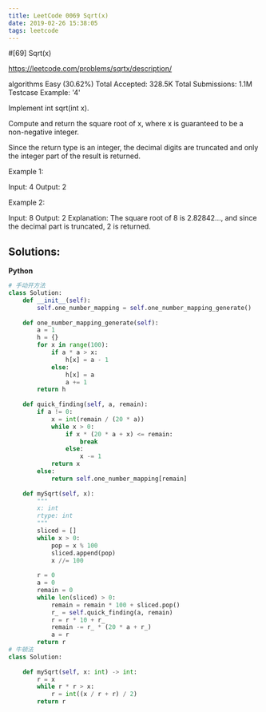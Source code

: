 ```yaml
---
title: LeetCode 0069 Sqrt(x)
date: 2019-02-26 15:38:05
tags: leetcode
---
```


#[69] Sqrt(x)

https://leetcode.com/problems/sqrtx/description/

algorithms
Easy (30.62%)
Total Accepted:    328.5K
Total Submissions: 1.1M
Testcase Example:  '4'

Implement int sqrt(int x).

Compute and return the square root of x, where x is guaranteed to be a
non-negative integer.

Since the return type is an integer, the decimal digits are truncated and
only the integer part of the result is returned.

Example 1:


Input: 4
Output: 2


Example 2:


Input: 8
Output: 2
Explanation: The square root of 8 is 2.82842..., and since 
the decimal part is truncated, 2 is returned.

## Solutions:
**Python**
```python
# 手动开方法
class Solution:
    def __init__(self):
        self.one_number_mapping = self.one_number_mapping_generate()
    
    def one_number_mapping_generate(self):
        a = 1
        h = {}
        for x in range(100):
            if a * a > x:
                h[x] = a - 1
            else:
                h[x] = a
                a += 1
        return h
    
    def quick_finding(self, a, remain):
        if a != 0:
            x = int(remain / (20 * a))
            while x > 0:
                if x * (20 * a + x) <= remain:
                    break
                else:
                    x -= 1
            return x
        else:
            return self.one_number_mapping[remain]
            
    def mySqrt(self, x):
        """
        x: int
        rtype: int
        """
        sliced = []
        while x > 0:
            pop = x % 100
            sliced.append(pop)
            x //= 100
        
        r = 0
        a = 0
        remain = 0
        while len(sliced) > 0:
            remain = remain * 100 + sliced.pop()
            r_ = self.quick_finding(a, remain)
            r = r * 10 + r_
            remain -= r_ * (20 * a + r_)
            a = r
        return r
# 牛顿法
class Solution:
            
    def mySqrt(self, x: int) -> int:
        r = x
        while r * r > x:
            r = int((x / r + r) / 2)
        return r
```